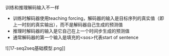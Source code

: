训练和推理解码输入不一样
- 训练时解码器使用teaching forcing，解码器的输入是目标序列的真实值（即上一时刻的真实输出），而不是解码器自己生成的预测值
- 推理时解码器的输入是它自己在上一个时间步生成的预测值
- 通常解码器的第一个输入是填充的\<sos>代表start of sentence

![[17-seq2seq基础模型.png]]